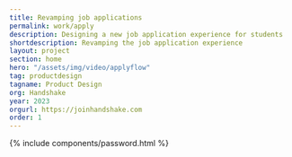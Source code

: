 ```yaml
---
title: Revamping job applications
permalink: work/apply
description: Designing a new job application experience for students
shortdescription: Revamping the job application experience
layout: project
section: home
hero: "/assets/img/video/applyflow"
tag: productdesign
tagname: Product Design
org: Handshake
year: 2023
orgurl: https://joinhandshake.com
order: 1
---
```


{% include components/password.html %}